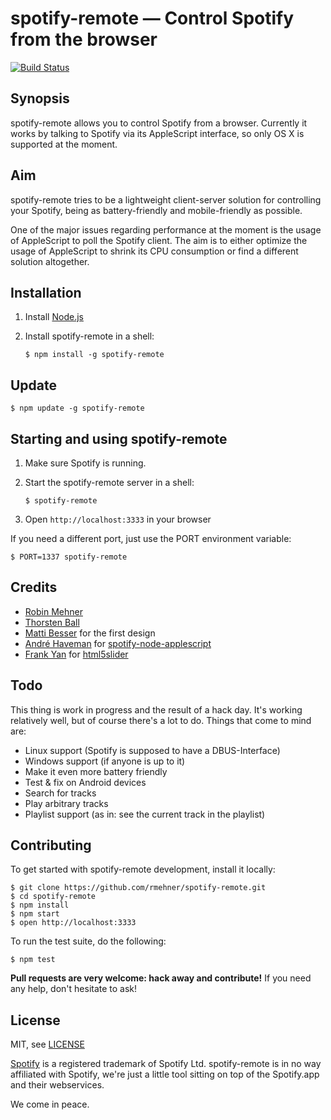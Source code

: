 # spotify-remote — Control Spotify from the browser

[![Build Status](https://travis-ci.org/rmehner/spotify-remote.png?branch=master)](https://travis-ci.org/rmehner/spotify-remote)

## Synopsis

spotify-remote allows you to control Spotify from a browser. Currently it works
by talking to Spotify via its AppleScript interface, so only OS X is supported
at the moment.

## Aim

spotify-remote tries to be a lightweight client-server solution for controlling
your Spotify, being as battery-friendly and mobile-friendly as possible.

One of the major issues regarding performance at the moment is the usage of
AppleScript to poll the Spotify client. The aim is to either optimize the usage
of AppleScript to shrink its CPU consumption or find a different solution
altogether.

## Installation

1. Install [Node.js](http://nodejs.org/)
2. Install spotify-remote in a shell:

    ```
    $ npm install -g spotify-remote
    ```

## Update

```
$ npm update -g spotify-remote
```

## Starting and using spotify-remote

1. Make sure Spotify is running.
2. Start the spotify-remote server in a shell:

    ```
    $ spotify-remote
    ```
3. Open `http://localhost:3333` in your browser

If you need a different port, just use the PORT environment variable:

```
$ PORT=1337 spotify-remote
```

## Credits

* [Robin Mehner](http://coding-robin.de)
* [Thorsten Ball](http://mrnugget.github.com)
* [Matti Besser](http://mattibesser.com) for the first design
* [André Haveman](https://github.com/andrehaveman) for [spotify-node-applescript](https://github.com/andrehaveman/spotify-node-applescript)
* [Frank Yan](https://github.com/fryn) for [html5slider](https://github.com/fryn/html5slider)

## Todo

This thing is work in progress and the result of a hack day. It's working relatively
well, but of course there's a lot to do. Things that come to mind are:

* Linux support (Spotify is supposed to have a DBUS-Interface)
* Windows support (if anyone is up to it)
* Make it even more battery friendly
* Test & fix on Android devices
* Search for tracks
* Play arbitrary tracks
* Playlist support (as in: see the current track in the playlist)

## Contributing

To get started with spotify-remote development, install it locally:

```
$ git clone https://github.com/rmehner/spotify-remote.git
$ cd spotify-remote
$ npm install
$ npm start
$ open http://localhost:3333
```

To run the test suite, do the following:

```
$ npm test
```

**Pull requests are very welcome: hack away and contribute!** If you need any
help, don't hesitate to ask!

## License

MIT, see [LICENSE](LICENSE)

[Spotify](http://www.spotify.com) is a registered trademark of Spotify Ltd.
spotify-remote is in no way affiliated with Spotify, we're just a little
tool sitting on top of the Spotify.app and their webservices.

We come in peace.
